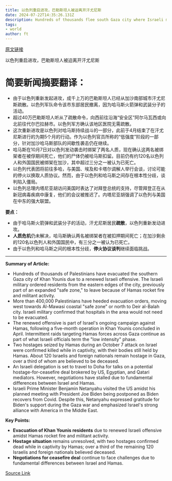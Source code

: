 ```yaml
---
title: 以色列重启进攻，巴勒斯坦人被迫离开汗尤尼斯
date: 2024-07-22T14:35:26.131Z
description: Hundreds of thousands flee south Gaza city where Israeli military previously conducted a five-month operation
tags: 
- world
author: ft
---
```


[原文链接](https://ft.com/content/de660b24-f779-4d57-bca3-4486cc7caed2)

以色列重启进攻，巴勒斯坦人被迫离开汗尤尼斯

# 简要新闻摘要翻译：

- 由于以色列重新发起进攻，成千上万的巴勒斯坦人已经从加沙南部城市汗尤尼斯疏散。以色列军队命令该市东部居民撤离，因为哈马斯火箭弹和武装分子的活动。
- 超过40万巴勒斯坦人听从了疏散命令，向西前往沿海“安全区”阿尔马瓦西或向北前往代尔巴拉赫市。以色列军方确认该地区医院无需疏散。
- 这次重新进攻是以色列对哈马斯持续战斗的一部分，此前于4月结束了在汗尤尼斯进行的为期5个月的行动。作为以色列官员所称的“低强度”阶段的一部分，针对加沙哈马斯部队的间歇性袭击仍在继续。
- 哈马斯在10月7日对以色列发动袭击时绑架了两名人质，现在确认这两名被绑架者在被俘期间死亡，他们的尸体仍被哈马斯扣留。目前仍有约120名以色列人和外国国民被绑架在加沙，其中超过三分之一被认为已死亡。
- 以色列代表团将前往多哈，与美国、埃及和卡塔尔调解人举行会谈，讨论可能的停火以换取人质协议。然而，由于以色列和哈马斯之间存在根本性分歧，谈判陷入僵局。
- 以色列总理内塔尼亚胡访问美国时表达了对拜登总统的支持，尽管拜登正在从新冠病毒疾病中康复，他们的会议被推迟了。内塔尼亚胡强调了以色列与美国在中东的强大联盟。

**要点：**
- 由于哈马斯火箭弹和武装分子的活动，汗尤尼斯居民**疏散**，以色列重新发动进攻。
- **人质危机**仍未解决，哈马斯确认两名被绑架者在被扣押期间死亡；在加沙剩余的120名以色列人和外国国民中，有三分之一被认为已死亡。
- 由于以色列和哈马斯之间的根本性分歧，**停火协议谈判**继续面临挑战。

---

 **Summary of Article:**

- Hundreds of thousands of Palestinians have evacuated the southern Gaza city of Khan Younis due to a renewed Israeli offensive. The Israeli military ordered residents from the eastern edges of the city, previously part of an expanded "safe zone," to leave because of Hamas rocket fire and militant activity.
- More than 400,000 Palestinians have heeded evacuation orders, moving west towards Al-Mawasi coastal "safe zone" or north to Deir al-Balah city. Israeli military confirmed that hospitals in the area would not need to be evacuated.
- The renewed offensive is part of Israel's ongoing campaign against Hamas, following a five-month operation in Khan Younis concluded in April. Intermittent raids targeting Hamas forces across Gaza continue as part of what Israeli officials term the "low intensity" phase.
- Two hostages seized by Hamas during an October 7 attack on Israel were confirmed killed while in captivity, with their bodies still held by Hamas. About 120 Israelis and foreign nationals remain hostage in Gaza, over a third of whom are believed to be deceased.
- An Israeli delegation is set to travel to Doha for talks on a potential hostage-for-ceasefire deal brokered by US, Egyptian, and Qatari mediators. However, negotiations have stalled due to fundamental differences between Israel and Hamas.
- Israeli Prime Minister Benjamin Netanyahu visited the US amidst his planned meeting with President Joe Biden being postponed as Biden recovers from Covid. Despite this, Netanyahu expressed gratitude for Biden's support during the Gaza war and emphasized Israel's strong alliance with America in the Middle East.

**Key Points:**
- **Evacuation of Khan Younis residents** due to renewed Israeli offensive amidst Hamas rocket fire and militant activity.
- **Hostage situation** remains unresolved, with two hostages confirmed dead while in captivity by Hamas; over a third of the remaining 120 Israelis and foreign nationals believed deceased.
- **Negotiations for ceasefire deal** continue to face challenges due to fundamental differences between Israel and Hamas.

[Source Link](https://ft.com/content/de660b24-f779-4d57-bca3-4486cc7caed2)

